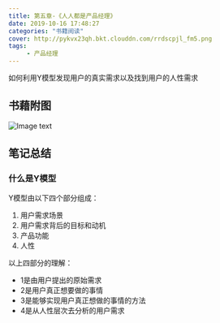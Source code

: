 ```yaml
---
title: 第五章-《人人都是产品经理》
date: 2019-10-16 17:48:27
categories: "书籍阅读"
cover: http://pykvx23qh.bkt.clouddn.com/rrdscpjl_fm5.png
tags:
     - 产品经理
---
```

如何利用Y模型发现用户的真实需求以及找到用户的人性需求
<!-- more -->
## 书藉附图
![Image text](http://pykvx23qh.bkt.clouddn.com/rrdscpjl05.webp)

## 笔记总结

### 什么是Y模型
Y模型由以下四个部分组成：
1. 用户需求场景
2. 用户需求背后的目标和动机
3. 产品功能
4. 人性

以上四部分的理解：    
- 1是由用户提出的原始需求
- 2是用户真正想要做的事情
- 3是能够实现用户真正想做的事情的方法
- 4是从人性层次去分析的用户需求